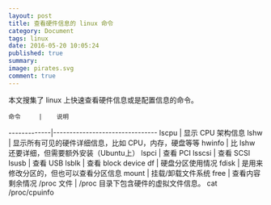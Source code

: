 ```yaml
---
layout: post
title: 查看硬件信息的 linux 命令
category: Document
tags: linux
date: 2016-05-20 10:05:24
published: true
summary: 
image: pirates.svg
comment: true
---
```


本文搜集了 linux 上快速查看硬件信息或是配置信息的命令。


    命令     |    说明
-------------|--------------------------------
 lscpu       | 显示 CPU 架构信息
 lshw        | 显示所有可见的硬件详细信息，比如 CPU，内存，硬盘等等
 hwinfo      | 比 lshw 还要详细，但需要额外安装（Ubuntu上）
 lspci       | 查看 PCI
 lsscsi      | 查看 SCSI
 lsusb       | 查看 USB
 lsblk       | 查看 block device
 df          | 硬盘分区使用情况
 fdisk       | 是用来修改分区的，但也可以查看分区信息
 mount       | 挂载/卸载文件系统
 free        | 查看内容剩余情况
 /proc 文件  | /proc 目录下包含硬件的虚拟文件信息。 cat /proc/cpuinfo
 
